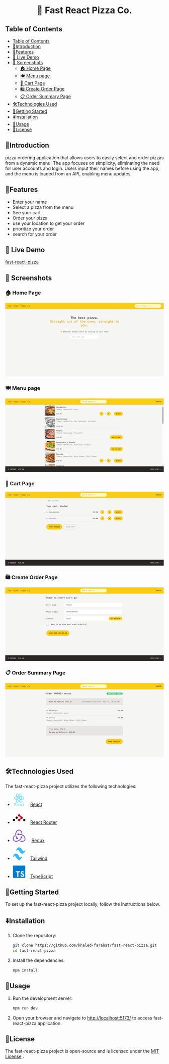 <h1 align="center">🍕 Fast React Pizza Co.</h1>

## Table of Contents

- [Table of Contents](#table-of-contents)
- [👋Introduction](#introduction)
- [🌟Features](#features)
- [🚀 Live Demo](#-live-demo)
- [📸 Screenshots](#-screenshots)
  - [🏠 Home Page](#-home-page)
  - [🍽️ Menu page](#️-menu-page)
  - [🛒 Cart Page](#-cart-page)
  - [🛍️ Create Order Page](#️-create-order-page)
  - [📋 Order Summary Page](#-order-summary-page)
- [🛠️Technologies Used](#️technologies-used)
- [🏁Getting Started](#getting-started)
- [⬇️Installation](#️installation)
- [🔧Usage](#usage)
- [📄License](#license)

## 👋Introduction

pizza ordering application that allows users to easily select and order pizzas from a dynamic menu. The app focuses on simplicity, eliminating the need for user accounts and login. Users input their names before using the app, and the menu is loaded from an API, enabling menu updates.

## 🌟Features

- Enter your name
- Select a pizza from the menu
- See your cart
- Order your pizza
- use your location to get your order
- prioritize your order
- search for your order

## 🚀 Live Demo

[fast-react-pizza](https://vuetify-todo-kh.netlify.app/)

## 📸 Screenshots

### 🏠 Home Page

![Home Page](./screenshots/enter-your-name.png)

### 🍽️ Menu page

![Pricing Page](./screenshots/menu2.png)

### 🛒 Cart Page

![About Page](./screenshots/cart.png)

### 🛍️ Create Order Page

![Login Page](./screenshots/order.png)

### 📋 Order Summary Page

![Login Page](./screenshots/order2.png)

## 🛠️Technologies Used

The fast-react-pizza project utilizes the following technologies:

- <img src="https://raw.githubusercontent.com/devicons/devicon/master/icons/react/react-original-wordmark.svg" alt="React" width="40" height="40"/> &nbsp; &nbsp;[React](https://reactjs.org/)

- <img src="./screenshots/react-router-svgrepo-com.svg" alt="Firebase" width="40" height="40"/> &nbsp; &nbsp;[React Router](https://reactrouter.com/)

- <img src="https://raw.githubusercontent.com/devicons/devicon/master/icons/redux/redux-original.svg" alt="Firebase" width="40" height="40"/> &nbsp; &nbsp; [Redux](https://redux.js.org/)

- <img src="./screenshots/Tailwind_CSS_Logo.svg" alt="typescript" width="40" height="40"/> &nbsp; &nbsp;[Tailwind](https://tailwindcss.com/)

- <img src="https://raw.githubusercontent.com/devicons/devicon/master/icons/typescript/typescript-original.svg" alt="typescript" width="40" height="40"/> &nbsp; &nbsp;[TypeScript](https://www.typescriptlang.org/)

## 🏁Getting Started

To set up the fast-react-pizza project locally, follow the instructions below.

## ⬇️Installation

1. Clone the repository:

   ```bash
   git clone https://github.com/khaled-farahat/fast-react-pizza.git
   cd fast-react-pizza
   ```

1. Install the dependencies:

   ```bash
   npm install
   ```

## 🔧Usage

1. Run the development server:

   ```bash
   npm run dev
   ```

1. Open your browser and navigate to [http://localhost:5173/](http://localhost:5173/) to access fast-react-pizza application.

## 📄License

The fast-react-pizza project is open-source and is licensed under the [MIT License](LICENSE) .
